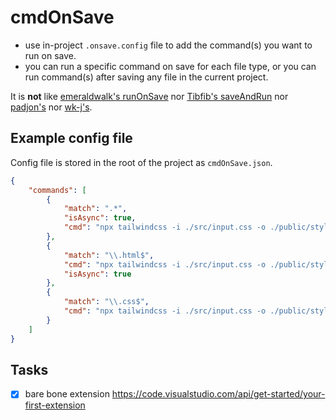 # cmdOnSave

- use in-project `.onsave.config` file to add the command(s) you want to run on save.
- you can run a specific command on save for each file type, or you can run command(s) after saving any file in the current project.

It is __not__ like [emeraldwalk's runOnSave](https://github.com/emeraldwalk/vscode-runonsave) nor [Tibfib's saveAndRun](https://github.com/Tibfib/vscode-save-and-run-ext) nor [padjon's](https://github.com/padjon/vscode-save-and-run-ext) nor [wk-j's](https://github.com/wk-j/vscode-save-and-run).

## Example config file

Config file is stored in the root of the project as `cmdOnSave.json`.

```json
{
    "commands": [
        {
            "match": ".*",
            "isAsync": true,
            "cmd": "npx tailwindcss -i ./src/input.css -o ./public/style.css --minify"
        },
        {
            "match": "\\.html$",
            "cmd": "npx tailwindcss -i ./src/input.css -o ./public/style.css --minify",
            "isAsync": true
        },
        {
            "match": "\\.css$",
            "cmd": "npx tailwindcss -i ./src/input.css -o ./public/style.css --minify"
        }
    ]
}
```

## Tasks

- [x] bare bone extension <https://code.visualstudio.com/api/get-started/your-first-extension>
